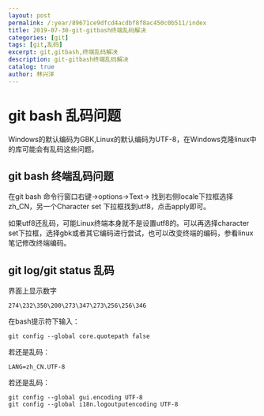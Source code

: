 ```yaml
---
layout: post
permalink: /:year/89671ce9dfcd4acdbf8f8ac450c0b511/index
title: 2019-07-30-git-gitbash终端乱码解决
categories: [git]
tags: [git,乱码]
excerpt: git,gitbash,终端乱码解决
description: git-gitbash终端乱码解决
catalog: true
author: 林兴洋
---
```


# git bash 乱码问题

Windows的默认编码为GBK,Linux的默认编码为UTF-8，在Windows克隆linux中的库可能会有乱码这些问题。

## git bash 终端乱码问题

在git bash 命令行窗口右键->options->Text-> 找到右侧locale下拉框选择 zh_CN，另一个Character set 下拉框找到utf8，点击apply即可。

如果utf8还乱码，可能Linux终端本身就不是设置utf8的。可以再选择character set下拉框，选择gbk或者其它编码进行尝试，也可以改变终端的编码，参看linux笔记修改终端编码。


## git log/git status 乱码

界面上显示数字

```
274\232\350\200\273\347\273\256\256\346
```

在bash提示符下输入：

```
git config --global core.quotepath false
```

若还是乱码：

```
LANG=zh_CN.UTF-8
```

若还是乱码：

```
git config --global gui.encoding UTF-8
git config --global i18n.logoutputencoding UTF-8
```
